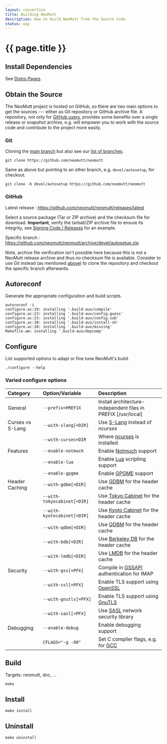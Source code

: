 ```yaml
---
layout: concertina
title: Building NeoMutt
description: How to build NeoMutt from the Source Code
status: wip
---
```


# {{ page.title }}

## Install Dependencies

See [Distro Pages](/distro.html).

## Obtain the Source

The NeoMutt project is hosted on GitHub, so there are two main options to get
the sources --- either as Git repository or GitHub archive file. A repository,
not only for [GitHub users](/dev/newbie-tutorial#github), provides some
benefits over a single release or snapshot archive, e.g. will empower you to
work with the source code and contribute to the project more easily.

### Git <a class="offset" id="git"></a>

Cloning the [main branch](https://github.com/neomutt/neomutt/tree/master) but
also see our [list of branches](/dev/branches).

```
git clone https://github.com/neomutt/neomutt
```

Same as above but pointing to an other branch, e.g. `devel/autosetup`, for
checkout.

```
git clone -b devel/autosetup https://github.com/neomutt/neomutt
```

### GitHub

Latest release
: <https://github.com/neomutt/neomutt/releases/latest>

Select a source package (Tar or ZIP archive) and the checksum file for
download. **Important**, verify the tarball/ZIP archive file to ensure its
integrity, see [Signing Code / Releases](/dev/signing#source-example) for an
example.

Specific branch
: <https://github.com/neomutt/neomutt/archive/devel/autosetup.zip>

Note, archive file verification isn't possible here because this is not
a NeoMutt release archive and thus no checksum file is available. Consider to
use Git instead (as mentioned [above](#git)) to clone the repository and
checkout the specific branch afterwards.

## Autoreconf

Generate the appropriate configuration and build scripts.

```
autoreconf -i
configure.ac:19: installing '.build-aux/compile'
configure.ac:23: installing '.build-aux/config.guess'
configure.ac:23: installing '.build-aux/config.sub'
configure.ac:10: installing '.build-aux/install-sh'
configure.ac:10: installing '.build-aux/missing'
Makefile.am: installing '.build-aux/depcomp'
```

## Configure

List supported options to adapt or fine tune NeoMutt's build.

```
./configure --help
```

### Varied configure options

| Category         | Option/Variable             | Description                                                   |
| :--------------- | :-------------------------- | :------------------------------------------------------------ |
| General          | `--prefix=PREFIX`           | Install architecture-independent files in PREFIX [/usr/local] |
| Curses vs S-Lang | `--with-slang[=DIR]`        | Use [S-Lang][co_slng] instead of *ncurses*                    |
|                  | `--with-curses=DIR`         | Where [ncurses][co_crss] is installed                         |
| Features         | `--enable-notmuch`          | Enable [Notmuch](/feature/notmuch) support                    |
|                  | `--enable-lua`              | Enable [Lua][co_lua] scripting support                        |
|                  | `--enable-gpgme`            | Enable [GPGME][co_gpgme] support                              |
| Header Caching   | `--with-gdbm[=DIR]`         | Use [GDBM][co_gdbm] for the header cache                      |
|                  | `--with-tokyocabinet[=DIR]` | Use [Tokyo Cabinet][co_tcab] for the header cache             |
|                  | `--with-kyotocabinet[=DIR]` | Use [Kyoto Cabinet][co_kcab] for the header cache             |
|                  | `--with-qdbm[=DIR]`         | Use [QDBM][co_qdbm] for the header cache                      |
|                  | `--with-bdb[=DIR]`          | Use [Berkeley DB][co_obdb] for the header cache               |
|                  | `--with-lmdb[=DIR]`         | Use [LMDB][co_lmdb] for the header cache                      |
| Security         | `--with-gss[=PFX]`          | Compile in [GSSAPI][co_gss2] authentication for IMAP          |
|                  | `--with-ssl[=PFX]`          | Enable TLS support using [OpenSSL][co_ossl]                   |
|                  | `--with-gnutls[=PFX]`       | Enable TLS support using [GnuTLS][co_gtls]                    |
|                  | `--with-sasl[=PFX]`         | Use [SASL][co_sasl] network security library                  |
| Debugging        | `--enable-debug`            | Enable debugging support                                      |
|                  | `CFLAGS="-g -O0"`           | Set C compiler flags, e.g. for [GCC][co_dgcc]                 |

## Build

Targets: neomutt, doc, ...

```
make
```

## Install

```
make install
```

## Uninstall

```
make uninstall
```


[co_slng]:  <http://www.jedsoft.org/slang/>
[co_crss]:  <https://www.gnu.org/software/ncurses/ncurses.html>
[co_lua]:   <https://www.lua.org/>
[co_gpgme]: <https://www.gnupg.org/related_software/gpgme/>
[co_gdbm]:  <http://www.gnu.org.ua/software/gdbm/gdbm.html>
[co_tcab]:  <http://fallabs.com/tokyocabinet/>
[co_kcab]:  <http://fallabs.com/kyotocabinet/>
[co_qdbm]:  <http://fallabs.com/qdbm/>
[co_lmdb]:  <https://symas.com/lmdb/technical/>
[co_gss2]:  <https://tools.ietf.org/html/rfc2744>
[co_ossl]:  <https://www.openssl.org/>
[co_gtls]:  <https://www.gnutls.org/>
[co_sasl]:  <https://tools.ietf.org/html/rfc4422>
[co_obdb]:  <http://www.oracle.com/technetwork/database/database-technologies/berkeleydb/overview/index.html>
[co_dgcc]:  <https://gcc.gnu.org/onlinedocs/gcc/Debugging-Options.html>

